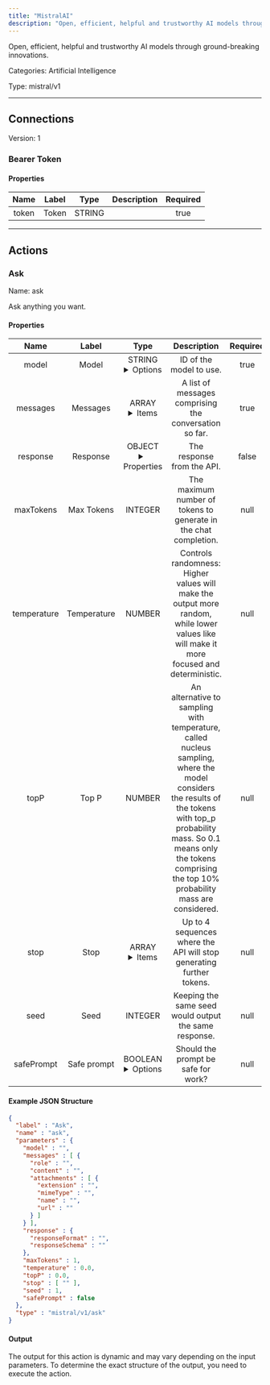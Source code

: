 ```yaml
---
title: "MistralAI"
description: "Open, efficient, helpful and trustworthy AI models through ground-breaking innovations."
---
```


Open, efficient, helpful and trustworthy AI models through ground-breaking innovations.


Categories: Artificial Intelligence


Type: mistral/v1

<hr />



## Connections

Version: 1


### Bearer Token

#### Properties

|      Name       |      Label     |     Type     |     Description     | Required |
|:---------------:|:--------------:|:------------:|:-------------------:|:--------:|
| token | Token | STRING |  | true |





<hr />



## Actions


### Ask
Name: ask

Ask anything you want.

#### Properties

|      Name       |      Label     |     Type     |     Description     | Required |
|:---------------:|:--------------:|:------------:|:-------------------:|:--------:|
| model | Model | STRING <details> <summary> Options </summary> codestral-latest, ministral-3b-latest, ministral-8b-latest, mistral-large-latest, mistral-small-latest, open-codestral-mamba, open-mistral-nemo, pixtral-12b-2409, pixtral-large-latest </details> | ID of the model to use. | true |
| messages | Messages | ARRAY <details> <summary> Items </summary> [{STRING\(role), STRING\(content), [FILE_ENTRY]\(attachments)}] </details> | A list of messages comprising the conversation so far. | true |
| response | Response | OBJECT <details> <summary> Properties </summary> {STRING\(responseFormat), STRING\(responseSchema)} </details> | The response from the API. | false |
| maxTokens | Max Tokens | INTEGER | The maximum number of tokens to generate in the chat completion. | null |
| temperature | Temperature | NUMBER | Controls randomness:  Higher values will make the output more random, while lower values like will make it more focused and deterministic. | null |
| topP | Top P | NUMBER | An alternative to sampling with temperature, called nucleus sampling,  where the model considers the results of the tokens with top_p probability mass. So 0.1 means only the tokens comprising the top 10% probability mass are considered. | null |
| stop | Stop | ARRAY <details> <summary> Items </summary> [STRING] </details> | Up to 4 sequences where the API will stop generating further tokens. | null |
| seed | Seed | INTEGER | Keeping the same seed would output the same response. | null |
| safePrompt | Safe prompt | BOOLEAN <details> <summary> Options </summary> true, false </details> | Should the prompt be safe for work? | null |

#### Example JSON Structure
```json
{
  "label" : "Ask",
  "name" : "ask",
  "parameters" : {
    "model" : "",
    "messages" : [ {
      "role" : "",
      "content" : "",
      "attachments" : [ {
        "extension" : "",
        "mimeType" : "",
        "name" : "",
        "url" : ""
      } ]
    } ],
    "response" : {
      "responseFormat" : "",
      "responseSchema" : ""
    },
    "maxTokens" : 1,
    "temperature" : 0.0,
    "topP" : 0.0,
    "stop" : [ "" ],
    "seed" : 1,
    "safePrompt" : false
  },
  "type" : "mistral/v1/ask"
}
```

#### Output

The output for this action is dynamic and may vary depending on the input parameters. To determine the exact structure of the output, you need to execute the action.






